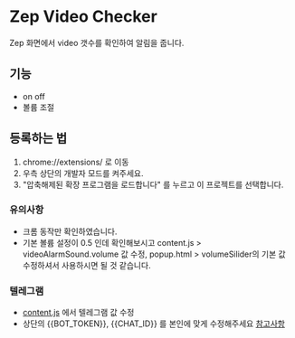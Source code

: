 # Zep Video Checker
Zep 화면에서 video 갯수를 확인하여 알림을 줍니다.

## 기능
- on off
- 볼륨 조절


## 등록하는 법
1. chrome://extensions/ 로 이동
2. 우측 상단의 개발자 모드를 켜주세요.
3. "압축해제된 확장 프로그램을 로드합니다" 를 누르고 이 프로젝트를 선택합니다.


### 유의사항
- 크롬 동작만 확인하였습니다.
- 기본 볼륨 설정이 0.5 인데 확인해보시고 content.js > videoAlarmSound.volume 값 수정, popup.html > volumeSilider의 기본 값 수정하셔서 사용하시면 될 것 같습니다.

### 텔레그램
- [content.js](content.js) 에서 텔레그램 값 수정
- 상단의 {{BOT_TOKEN}}, {{CHAT_ID}} 를 본인에 맞게 수정해주세요
[참고사항](https://blog.naver.com/lifelectronics/223198582215)